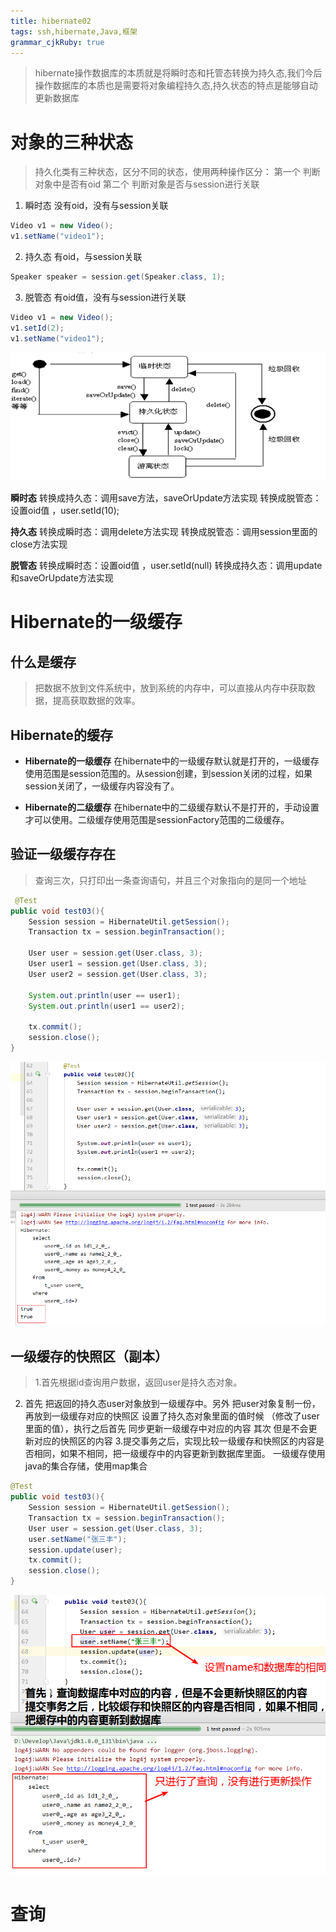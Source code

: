 ```yaml
---
title: hibernate02
tags: ssh,hibernate,Java,框架
grammar_cjkRuby: true
---
```

> hibernate操作数据库的本质就是将瞬时态和托管态转换为持久态,我们今后操作数据库的本质也是需要将对象编程持久态,持久状态的特点是能够自动更新数据库
# 对象的三种状态
> 持久化类有三种状态，区分不同的状态，使用两种操作区分：
  第一个 判断对象中是否有oid
  第二个 判断对象是否与session进行关联
  
1. 瞬时态
 没有oid，没有与session关联

``` java
Video v1 = new Video();
v1.setName("video1");
```
 
 2. 持久态
 有oid，与session关联

``` java
Speaker speaker = session.get(Speaker.class, 1);
```

3. 脱管态
 有oid值，没有与session进行关联

``` java
Video v1 = new Video();
v1.setId(2);
v1.setName("video1");
```
![hibernate状态转换示意图][1]
 
**瞬时态**
  转换成持久态：调用save方法，saveOrUpdate方法实现
  转换成脱管态：设置oid值 ，user.setId(10);

**持久态**
 转换成瞬时态：调用delete方法实现
 转换成脱管态：调用session里面的close方法实现

**脱管态**
  转换成瞬时态：设置oid值 ，user.setId(null)
  转换成持久态：调用update和saveOrUpdate方法实现

# Hibernate的一级缓存
## 什么是缓存
> 把数据不放到文件系统中，放到系统的内存中，可以直接从内存中获取数据，提高获取数据的效率。

## Hibernate的缓存
- **Hibernate的一级缓存**
  在hibernate中的一级缓存默认就是打开的，一级缓存使用范围是session范围的。从session创建，到session关闭的过程，如果session关闭了，一级缓存内容没有了。

- **Hibernate的二级缓存**
  在hibernate中的二级缓存默认不是打开的，手动设置才可以使用。二级缓存使用范围是sessionFactory范围的二级缓存。

## 验证一级缓存存在
> 查询三次，只打印出一条查询语句，并且三个对象指向的是同一个地址
``` java
 @Test
public void test03(){
	Session session = HibernateUtil.getSession();
	Transaction tx = session.beginTransaction();

	User user = session.get(User.class, 3);
	User user1 = session.get(User.class, 3);
	User user2 = session.get(User.class, 3);

	System.out.println(user == user1);
	System.out.println(user1 == user2);

	tx.commit();
	session.close();
}
```

![验证一级缓存执行结果][2]

## 一级缓存的快照区（副本）
> 1.首先根据id查询用户数据，返回user是持久态对象。
2. 首先 把返回的持久态user对象放到一级缓存中。另外 把user对象复制一份，再放到一级缓存对应的快照区
设置了持久态对象里面的值时候 （修改了user里面的值），执行之后首先 同步更新一级缓存中对应的内容
其次 但是不会更新对应的快照区的内容
3.提交事务之后，实现比较一级缓存和快照区的内容是否相同，如果不相同，把一级缓存中的内容更新到数据库里面。
一级缓存使用java的集合存储，使用map集合


``` java
@Test
public void test03(){
	Session session = HibernateUtil.getSession();
	Transaction tx = session.beginTransaction();
	User user = session.get(User.class, 3);
	user.setName("张三丰");
	session.update(user);
	tx.commit();
	session.close();
}
```


![一级缓存的快照区执行结果][3]

# 查询


  [1]: https://www.github.com/xiesen310/notes_Images/raw/master/images/1504617225744.jpg
  [2]: https://www.github.com/xiesen310/notes_Images/raw/master/images/1504618380053.jpg
  [3]: https://www.github.com/xiesen310/notes_Images/raw/master/images/1504618986931.jpg
